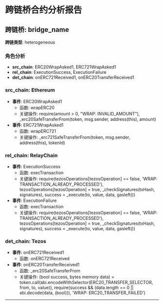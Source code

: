 # 跨链桥合约分析报告
## 跨链桥: bridge_name
**跨链类型**: heterogeneous
### 角色分析
- **src_chain**: ERC20WrapAsked1, ERC721WrapAsked1
- **rel_chain**: ExecutionSuccess, ExecutionFailure
- **det_chain**: onERC721Received1, onERC20TransferReceived1
### src_chain: Ethereum
- **事件**: ERC20WrapAsked1
  - 函数: wrapERC20
  - 关键操作: require(amount > 0, "WRAP: INVALID_AMOUNT"), _erc20SafeTransferFrom(token, msg.sender, address(this), amount)
- **事件**: ERC721WrapAsked1
  - 函数: wrapERC721
  - 关键操作: _erc721SafeTransferFrom(token, msg.sender, address(this), tokenId)
### rel_chain: RelayChain
- **事件**: ExecutionSuccess
  - 函数: execTransaction
  - 关键操作: require(tezosOperations[tezosOperation] == false, 'WRAP: TRANSACTION_ALREADY_PROCESSED'), tezosOperations[tezosOperation] = true, _checkSignatures(txHash, signatures), success = _execute(to, value, data, gasleft())
- **事件**: ExecutionFailure
  - 函数: execTransaction
  - 关键操作: require(tezosOperations[tezosOperation] == false, 'WRAP: TRANSACTION_ALREADY_PROCESSED'), tezosOperations[tezosOperation] = true, _checkSignatures(txHash, signatures), success = _execute(to, value, data, gasleft())
### det_chain: Tezos
- **事件**: onERC721Received1
  - 函数: onERC721Received
- **事件**: onERC20TransferReceived1
  - 函数: _erc20SafeTransferFrom
  - 关键操作: (bool success, bytes memory data) = token.call(abi.encodeWithSelector(ERC20_TRANSFER_SELECTOR, from, to, value)), require(success && (data.length == 0 || abi.decode(data, (bool))), 'WRAP: ERC20_TRANSFER_FAILED')
---

